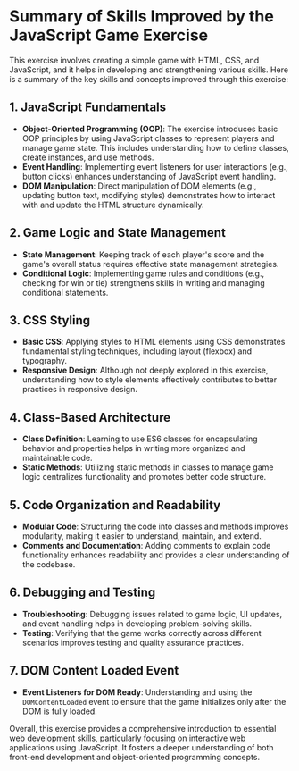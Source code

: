 # Summary of Skills Improved by the JavaScript Game Exercise

This exercise involves creating a simple game with HTML, CSS, and JavaScript, and it helps in developing and strengthening various skills. Here is a summary of the key skills and concepts improved through this exercise:

## 1. **JavaScript Fundamentals**
   - **Object-Oriented Programming (OOP)**: The exercise introduces basic OOP principles by using JavaScript classes to represent players and manage game state. This includes understanding how to define classes, create instances, and use methods.
   - **Event Handling**: Implementing event listeners for user interactions (e.g., button clicks) enhances understanding of JavaScript event handling.
   - **DOM Manipulation**: Direct manipulation of DOM elements (e.g., updating button text, modifying styles) demonstrates how to interact with and update the HTML structure dynamically.

## 2. **Game Logic and State Management**
   - **State Management**: Keeping track of each player's score and the game's overall status requires effective state management strategies.
   - **Conditional Logic**: Implementing game rules and conditions (e.g., checking for win or tie) strengthens skills in writing and managing conditional statements.

## 3. **CSS Styling**
   - **Basic CSS**: Applying styles to HTML elements using CSS demonstrates fundamental styling techniques, including layout (flexbox) and typography.
   - **Responsive Design**: Although not deeply explored in this exercise, understanding how to style elements effectively contributes to better practices in responsive design.

## 4. **Class-Based Architecture**
   - **Class Definition**: Learning to use ES6 classes for encapsulating behavior and properties helps in writing more organized and maintainable code.
   - **Static Methods**: Utilizing static methods in classes to manage game logic centralizes functionality and promotes better code structure.

## 5. **Code Organization and Readability**
   - **Modular Code**: Structuring the code into classes and methods improves modularity, making it easier to understand, maintain, and extend.
   - **Comments and Documentation**: Adding comments to explain code functionality enhances readability and provides a clear understanding of the codebase.

## 6. **Debugging and Testing**
   - **Troubleshooting**: Debugging issues related to game logic, UI updates, and event handling helps in developing problem-solving skills.
   - **Testing**: Verifying that the game works correctly across different scenarios improves testing and quality assurance practices.

## 7. **DOM Content Loaded Event**
   - **Event Listeners for DOM Ready**: Understanding and using the `DOMContentLoaded` event to ensure that the game initializes only after the DOM is fully loaded.

Overall, this exercise provides a comprehensive introduction to essential web development skills, particularly focusing on interactive web applications using JavaScript. It fosters a deeper understanding of both front-end development and object-oriented programming concepts.

